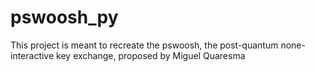# pswoosh_py
This project is meant to recreate the pswoosh, the post-quantum none-interactive key exchange, proposed by Miguel Quaresma
